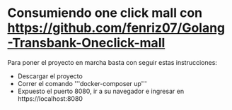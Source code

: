 # Consumiendo one click mall con https://github.com/fenriz07/Golang-Transbank-Oneclick-mall

Para poner el proyecto en marcha basta con seguir estas instrucciones:

- Descargar el proyecto
- Correr el comando '''docker-composer up'''
- Expuesto el puerto 8080, ir a su navegador e ingresar en https://localhost:8080
